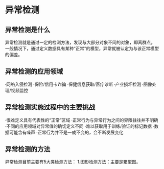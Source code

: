 # 异常检测
## 异常检测是什么
异常检测就是通过一定的检测方法，发现与大部分对象不同的对象，即离群点。
一般情况下，通过定义数据具有某种“正常”的模型，异常就被认定为与该正常模型的偏差。

## 异常检测的应用领域
  ·网络入侵检测
  ·保险/信用卡诈骗
  ·保健信息获取/医疗诊断
  ·产业损坏检测
  ·图像处理/视频监控

## 异常检测实施过程中的主要挑战
  ·很难定义具有代表性的“正常”区域
  ·正常行为与异常行为之间的界限往往并不明确
  ·不同的应用领域对异常值的确切定义不同
  ·难以获取用于训练/验证的标记数据
  ·数据可能含有噪声
  ·正常行为并不是一成不变的，会不断发展变化
  
  ## 异常检测的方法
  异常检测目前主要有5大类检测方法：
  1.图形检测方法：主要是箱型图。


